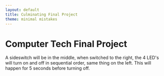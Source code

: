 ```yaml
---
layout: default
title: Culminating Final Project
theme: minimal mistakes
---
```


# Computer Tech Final Project
A sideswitch will be in the middle, when switched to the right, the 4 LED's will turn on and off in sequential order, same thing on the left. This will happen for 5 seconds before turning off.
